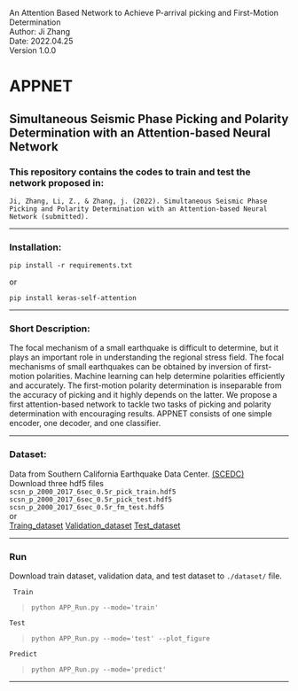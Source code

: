 An Attention Based Network to Achieve P-arrival picking and First-Motion Determination   
Author: Ji Zhang  
Date: 2022.04.25  
Version 1.0.0  

# APPNET   
## Simultaneous Seismic Phase Picking and Polarity Determination with an Attention-based Neural Network

### This repository contains the codes to train and test the network proposed in:             

`Ji, Zhang, Li, Z., & Zhang, j. (2022). Simultaneous Seismic Phase Picking and Polarity Determination with an Attention-based Neural Network (submitted).`
      
------------------------------------------- 
### Installation:

   `pip install -r requirements.txt`

or

   `pip install keras-self-attention`
   
------------------------------------------- 
### Short Description:

The focal mechanism of a small earthquake is difficult to determine, but it plays an important role in understanding the regional stress field. The focal mechanisms of small earthquakes can be obtained by inversion of first-motion polarities. Machine learning can help determine polarities efficiently and accurately. The first-motion polarity determination is inseparable from the accuracy of picking and it highly depends on the latter. We propose a first attention-based network to tackle two tasks of picking and polarity determination with encouraging results. APPNET consists of one simple encoder, one decoder, and one classifier.

------------------------------------------- 
### Dataset:

Data from Southern California Earthquake Data Center. [(SCEDC)](https://scedc.caltech.edu/data/deeplearning.html#picking_polarity)  
Download three hdf5 files   
`scsn_p_2000_2017_6sec_0.5r_pick_train.hdf5`  
`scsn_p_2000_2017_6sec_0.5r_pick_test.hdf5`  
`scsn_p_2000_2017_6sec_0.5r_fm_test.hdf5`  
or  
[Traing_dataset](https://service.scedc.caltech.edu/ftp/Ross_FinalTrainedModels/scsn_p_2000_2017_6sec_0.5r_pick_train.hdf5)
[Validation_dataset](https://service.scedc.caltech.edu/ftp/Ross_FinalTrainedModels/scsn_p_2000_2017_6sec_0.5r_pick_test.hdf5)
[Test_dataset](https://service.scedc.caltech.edu/ftp/Ross_FinalTrainedModels/scsn_p_2000_2017_6sec_0.5r_fm_test.hdf5)

------------------------------------------- 
### Run
Download train dataset, validation data, and test dataset to `./dataset/` file.

` Train`
>     python APP_Run.py --mode='train'

`Test`
>     python APP_Run.py --mode='test' --plot_figure

`Predict`
>     python APP_Run.py --mode='predict'  

------------------------------------------- 



   




 





   

